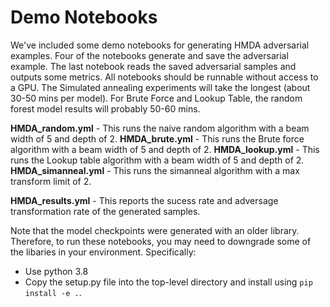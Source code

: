 # Demo Notebooks

We've included some demo notebooks for generating HMDA adversarial examples. Four of the notebooks generate and save the adversarial example. The last notebook reads the saved adversarial samples and outputs some metrics. All notebooks should be runnable without access to a GPU. The Simulated annealing experiments will take the longest (about 30-50 mins per model). For Brute Force and Lookup Table, the random forest model results will probably 50-60 mins.

**HMDA_random.yml** - This runs the naive random algorithm with a beam width of 5 and depth of 2.
**HMDA_brute.yml** - This runs the Brute force algorithm with a beam width of 5 and depth of 2.
**HMDA_lookup.yml** - This runs the Lookup table algorithm with a beam width of 5 and depth of 2.
**HMDA_simanneal.yml** - This runs the simanneal algorithm with a max transform limit of 2.

**HMDA_results.yml** - This reports the sucess rate and adversage transformation rate of the generated samples.

Note that the model checkpoints were generated with an older library. Therefore, to run these notebooks, you may need to downgrade some of the libaries in your environment. Specifically:
- Use python 3.8
- Copy the setup.py file into the top-level directory and install using `pip install -e .`.
